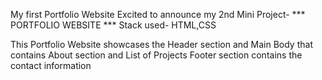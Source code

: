 My first Portfolio Website
Excited to announce my 2nd Mini Project- 
*** PORTFOLIO WEBSITE  ***
Stack used- HTML,CSS

This Portfolio Website showcases the Header section and Main Body that contains About section and List of Projects 
Footer section contains the contact information 
